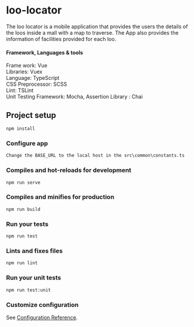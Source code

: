 # loo-locator
The loo locator is a mobile application that provides the users the details of the loos inside a mall with a map to traverse. The App also provides the information of facilities provided for each loo.

#### Framework, Languages & tools
Frame work: Vue  
Libraries: Vuex  
Language: TypeScript  
CSS Preprocessor: SCSS  
Lint: TSLint  
Unit Testing Framework: Mocha, Assertion Library : Chai  

## Project setup
```
npm install
```

### Configure app
```
Change the BASE_URL to the local host in the src\common\constants.ts
```

### Compiles and hot-reloads for development
```
npm run serve
```

### Compiles and minifies for production
```
npm run build
```

### Run your tests
```
npm run test
```

### Lints and fixes files
```
npm run lint
```

### Run your unit tests
```
npm run test:unit
```

### Customize configuration
See [Configuration Reference](https://cli.vuejs.org/config/).

